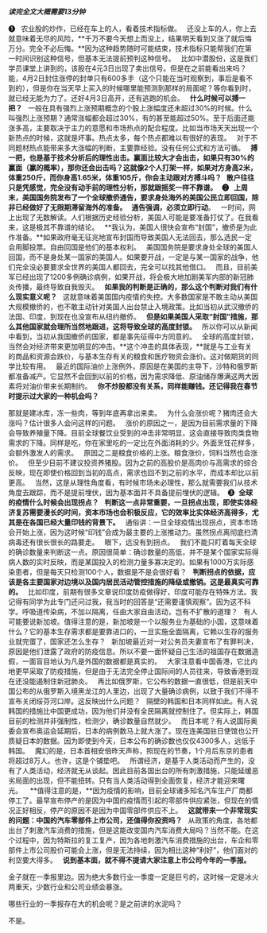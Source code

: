 ***读完全文大概需要13分钟***  
  
❶
 
农业股的炒作，已经在车上的人，看着技术指标做。
 
还没上车的人，你上去就意味着无尽的风险，**千万不要今天想上而没上，结果明天看到又涨了就后悔万分。完全不必后悔。**因为这种趋势随时可能结束，技术指标只能帮我们在第一时间识别这种信号，但基本无法提前预判这种信号。
 
比如中潜股份，这是我们学员课堂上讲到的，该股在4元3日出现了卖出信号。但是在之前能看出来吗？能，4月2日封住涨停的封单只有600多手（这个只能在当时观察到，事后是看不到的），但是你在当天早上买入的时候哪里能预测到那样的局面呢？等你看到时，就已经无能为力了。还好4月3日高开，还有逃跑的机会。
 
**什么时候可以搏一把？**
 
一般在具有强烈上涨预期概念的个股上涨幅度还未超过30%的时候。什么叫强烈上涨预期？通常涨幅都会超过30%，有的甚至能超过50%。至于后面还能涨多高，主要取决于主力的意愿和市场热点的配合程度。比如当市场天天出现一个新热点的时候，这就是坏事。热点太多，每个热点都难以有很好的表现。
 
对于不同题材热点能带来多大涨幅的判断，主要靠经验。没有任何公式和方法可循。
 
**搏一把，也是基于技术分析后的理性出击。**赢面比较大才会出击，如果只有30%的赢面（赢的概率），那你还会出击吗？这就像2个人打架一样，如果对方身高2米，体重250斤，而你身高1.65米，体重105斤，你会主动跟对方搏斗吗？
 
散户往往只是凭感觉，完全没有动手前的理性分析，那就跟摇奖一样不靠谱。
 
❷
 
上周末，美国国务院发布了一个全球撤侨通告，要求身处海外的美国公民立即回国，除非已经做好了无限期滞留海外的准备。
 
通告强调，必须**立即行动**。
 
一时间，网上出现了无数解读。人们根据历史经验分析，美国人可能是要准备打仗了。在我看来，这是极其不靠谱的结论。
 
**我认为，美国人很快会宣布“封国”，撤侨是为此作准备。**如果政府毫无征兆地宣布封国而导致美国人无法回去，那么选民一定会用脚投票。自由回国是他们的基本权利。
 
美国国务院是要求身处全球的美国人回国，而不是身处某一国家的美国人。如果要开战，一定是与某一国家的战争，他们完全没必要要求全世界的美国人都回去，完全可以找其他借口。
 
而且，目前美军已经出现了1200多例确诊病例，如果开战，将会极大地加剧美军内部的新冠肺炎传播，最终导致自我毁灭。
 
**如果我的判断是正确的，那么这个判断对我们有什么现实意义呢？**
 
这就意味着美国国内疫情的失控。大多数国家是不敢主动从美国大规模撤侨的，也不敢主动针对美国人出台禁止入境政策。比如当初从武汉撤侨的法国、印度，到现在也没宣布从纽约撤侨。
 
**但是如果美国人采取“封国”措施，那么其他国家就会理所当然地跟进，这将导致全球的高度封锁。**
 
所以你可以从新闻中看到，当初从我国撤侨的国家，都是事先征得中方同意的。
 
全球的高度封锁，当然会对经济带来更加明显的冲击。**这个冲击的具体表现，**就是与工业有关的商品和资源会跌价，与基本生存有关的粮食和医疗物资会涨价。这对做期货的同学比较有用。
 
最近的国际油价上涨例外，原因是在美国的主导下，沙特和俄罗斯都准备减产。它显然不会回到以前的价格，因为需求降低、原油储存爆满这两大因素将对油价带来长期制约。
 
**你不炒股都没有关系，同样能赚钱。还记得我在春节时提示过大家的一种机会吗？**
  
那就是建冰库，冻一些肉，等到年底再拿出来卖。
 
为什么会涨价呢？猪肉还会大涨吗？估计很多人会问这样的问题。
 
涨价的原因之一，是因为目前需求量的下降会导致养殖量下降。目前全球餐饮业受到的冲击非常明显，这会直接导致肉类食物需求的下降。同样是吃，你在家里吃的一定比在外面消耗的少。外面烹饪花样多，会额外激发人的需求。
 
原因之二是粮食价格的上涨。粮食涨价，饲料当然也会涨价。
 
但至少目前不建议投资养猪股。因为之前的高股价是高肉价与高需求的综合反映，现在即使价格回到当初的高点，需求也回不到之前的水平，而成本却比以前更高。
 
当然，这是从理性角度看，有时候市场未必理性，那么就需要我们从技术角度去跟踪，而不是提前埋伏，因为基本面并不具备提前埋伏的逻辑。 
❸ 
**全球的疫情什么时候会出现拐点？**
 
**判断这一点非常重要，一旦拐点出现，即使实体经济复苏需要漫长的时间，资本市场也会积极反应，它的效率比实体经济高得多，尤其是在各国已经大量印钱的背景下。**
 
通俗讲：一旦全球疫情出现拐点，资本市场会开始上涨，因为这时候“印钱”会成为最主要的上涨推动力。虽然拐点离彻底扫清病毒还有很长很长的路要走。
 
眼下，远没有到拐点。
 
我们不能只盯着每天全球的确诊数量来判断这一点。原因很简单：确诊数量的高低，并不是某个国家实际得病人数的实时反映，而是某国投入的检测力量多寡决定的。如果有1000万实际感染患者，但是每天只检测100个人，数据是不是会很好看？
 
**判断拐点的依据，应该是各主要国家对边境以及国内居民活动管控措施的降级或撤销。这是最真实可靠的。**
 
比如印度，前期有很多文章说印度防疫做得好，印度可能存在特殊方法。我记得有同学为此专门还问过我，我当时的回答是“还需要谨慎观察”。因为这不科学。呼吸道传染病，不加以隔离，任由大家自由活动，岂有不扩散的道理？
 
有人可能要说新加坡。值得注意的是，新加坡是一个以服务业为基础的小国，这意味着什么？它的基本生存需求都是要靠进口的，一旦实施全面隔离，它赖以生存的服务业就完蛋了，国家还怎么生存？
 
新加坡最近对一对公务员夫妻宣布了有罪判决，原因是他们泄露了政府的防疫信息。所以不要一面怀疑自己生活的祖国存在数据造假，一面盲目地认为凡是外国的数据都是真实的。
 
大家注意看中国香港，它比内地更早采取了防疫措施，但是由于无法完全停止国际间的人员往来，导致香港到现在还没能遏制住新冠肺炎。
 
再比如俄罗斯，它公布的数据一直很低，但是前天中国公布的从俄罗斯入境黑龙江的人里边，出现了大量确诊病例，以致于我们不得不宣布关闭绥芬河口岸。这反映出什么问题？
 
隔壁的韩国和日本同样如此。有人说韩国的措施比中国更成功，因为他们并没有全民隔离就控制住了。但实际上，韩国目前的检测并非强制性，检测少，确诊数量自然就少。
 
而日本呢？有人说国际奥委会宣布奥运会延期后，日本的病例数马上就大涨了。现在连美国驻日使馆也公开质疑日本的数据。因为即使到今天，日本公布的确诊数也仅仅4300多人，远低于韩国。
 
魔幻的是，日本首相安倍昨天声称，照现在的节奏，1个月后东京的患者将超过8万人。也许，这是个铺垫吧。
 
所谓经济，是基于人类活动而产生的，没有了人类活动，经济就无从谈起。因此目前各国出台的所有刺激措施，只能延缓恶劣局面的出现，但不能扭转。只有当人类活动得到全面恢复，经济才能迎来曙光。 
 
**值得注意的是，**因为疫情的影响，目前全球诸多知名汽车生产厂商都停工了。最早宣布停产的是因为中国的疫情而引起的零部件供应紧张，但现在的情况正好相反，停产的原因不是因为中国零部件供应不上。
 
**这就带来一个非常现实的问题：中国的汽车零部件上市公司，还值得你投资吗？**
 
从政策的角度，各地都出台了刺激汽车消费的措施，但是这能改变国内汽车消费大局吗？当然不能。在这个过程中，因为特斯拉的复工复产，因为各地刺激汽车消费措施的出台，车企和零部件上市公司股价可能会上涨，但是无法持续，因为相比这种“利好”，他们面对的利空要大得多。
 
**说到基本面，就不得不提请大家注意上市公司今年的一季报。**
  
金子就在一季报里边。因为绝大多数行业一季度一定是巨亏的，这时候一定是冰火两重天，少数行业和公司业绩会暴涨。
  
哪些行业的一季报存在大的机会呢？是之前讲的水泥吗？
  
不是。
  
